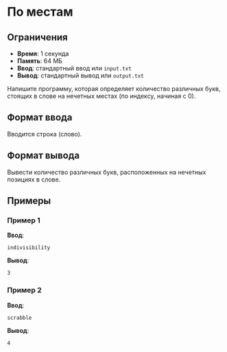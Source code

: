 # По местам

## Ограничения
- **Время**: 1 секунда
- **Память**: 64 МБ
- **Ввод**: стандартный ввод или `input.txt`
- **Вывод**: стандартный вывод или `output.txt`


Напишите программу, которая определяет количество различных букв, стоящих в слове на нечетных местах (по индексу, начиная с 0).

## Формат ввода
Вводится строка (слово).

## Формат вывода
Вывести количество различных букв, расположенных на нечетных позициях в слове.

## Примеры

### Пример 1
**Ввод**:
```
indivisibility
```
**Вывод**:
```
3
```

### Пример 2
**Ввод**:
```
scrabble
```
**Вывод**:
```
4
```